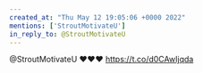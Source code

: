 ```yaml
---
created_at: "Thu May 12 19:05:06 +0000 2022"
mentions: ['StroutMotivateU']
in_reply_to: @StroutMotivateU
---
```


@StroutMotivateU ❤️❤️❤️ https://t.co/d0CAwIjqda